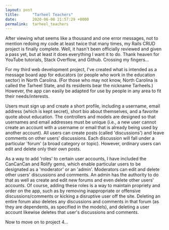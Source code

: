 ```yaml
---
layout: post
title:      "Tarheel Teachers"
date:       2020-06-08 21:57:29 +0000
permalink:  tarheel_teachers
---
```


After viewing what seems like a thousand and one error messages, not to mention redoing my code at least twice that many times, my Rails CRUD project is finally complete. Well, it hasn't been officially reviewed and given a pass yet, but at least it does everything I want it to do. Thank heaven for YouTube tutorials, Stack Overflow, and Github. Crossing my fingers... 

For my third web development project, I've created what is intended as a message board app for educators (or people who work in the education sector) in North Carolina. (For those who may not know, North Carolina is called the Tarheel State, and its residents bear the nickname Tarheels.) However, the app can easily be adapted for use by people in any area to fit their needs/interests. 

Users must sign up and create a short profile, including a username, email address (which is kept secret), short bio about themselves, and a favorite quote about education. The controllers and models are designed so that usernames and email addresses must be unique (i.e., a new user cannot create an account with a username or email that is already being used by another account). All users can create posts (called 'discussions') and leave comments on other users' discussions. Each discussion will fall under a particular 'forum' (a broad category or topic). However, ordinary users can edit and delete only their own posts. 

As a way to add 'roles' to certain user accounts, I have included the CanCanCan and Rolify gems, which enable particular users to be designated as a 'moderator' or an 'admin'. Moderators can edit and delete other users' discussions and comments. An admin has the authority to do that as well as create and edit new forums and even delete other users' accounts. Of course, adding these roles is a way to maintain propriety and order on the app, such as by removing inappropriate or offensive discussions/comments or kicking a disruptive user off the site. Deleting an entire forum also deletes any discussions and comments in that forum (as they are dependents, as specified in the models), and deleting a user account likewise deletes that user's discussions and comments.

Now to move on to project 4...


